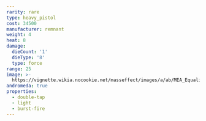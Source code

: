```yaml
---
rarity: rare
type: heavy_pistol
cost: 34500
manufacturer: remnant
weight: 4
heat: 8
damage:
  dieCount: '1'
  dieType: '8'
  type: force
range: 25
image: >-
  https://vignette.wikia.nocookie.net/masseffect/images/a/ab/MEA_Equalizer_MP.png/revision/latest?cb=20180529214418
andromeda: true
properties:
  - double-tap
  - light
  - burst-fire
---
```

